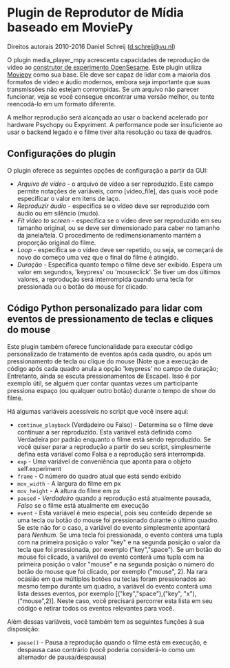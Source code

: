 # Plugin de Reprodutor de Mídia baseado em MoviePy

Direitos autorais 2010-2016 Daniel Schreij (<d.schreij@vu.nl>)

O plugin media_player_mpy acrescenta capacidades de reprodução de vídeo ao [construtor de experimento OpenSesame][opensesame]. Este plugin utiliza [Moviepy][mpy_home] como sua base. Ele deve ser capaz de lidar com a maioria dos formatos de vídeo e áudio modernos, embora seja importante que suas transmissões não estejam corrompidas. Se um arquivo não parecer funcionar, veja se você consegue encontrar uma versão melhor, ou tente reencodá-lo em um formato diferente.

A melhor reprodução será alcançada ao usar o backend acelerado por hardware Psychopy ou Expyriment. A performance pode ser insuficiente ao usar o backend legado e o filme tiver alta resolução ou taxa de quadros.

## Configurações do plugin
O plugin oferece as seguintes opções de configuração a partir da GUI:

- *Arquivo de vídeo* - o arquivo de vídeo a ser reproduzido. Este campo permite notações de variáveis, como [video_file], das quais você pode especificar o valor em itens de laço.
- *Reproduzir áudio* - especifica se o vídeo deve ser reproduzido com áudio ou em silêncio (mudo).
- *Fit video to screen* - especifica se o vídeo deve ser reproduzido em seu tamanho original, ou se deve ser dimensionado para caber no tamanho da janela/tela. O procedimento de redimensionamento mantém a proporção original do filme.
- *Loop* - especifica se o vídeo deve ser repetido, ou seja, se começará de novo do começo uma vez que o final do filme é atingido.
- *Duração* - Especifica quanto tempo o filme deve ser exibido. Espera um valor em segundos, 'keypress' ou 'mouseclick'. Se tiver um dos últimos valores, a reprodução será interrompida quando uma tecla for pressionada ou o botão do mouse for clicado.

## Código Python personalizado para lidar com eventos de pressionamento de teclas e cliques do mouse
Este plugin também oferece funcionalidade para executar código personalizado de tratamento de eventos após cada quadro, ou após um pressionamento de tecla ou clique do mouse (Note que a execução de código após cada quadro anula a opção 'keypress' no campo de duração; Entretanto, ainda se escuta pressionamentos de Escape). Isso é por exemplo útil, se alguém quer contar quantas vezes um participante pressiona espaço (ou qualquer outro botão) durante o tempo de show do filme.

Há algumas variáveis acessíveis no script que você insere aqui:

- `continue_playback` (Verdadeiro ou Falso) - Determina se o filme deve continuar a ser reproduzido. Esta variável está definida como Verdadeira por padrão enquanto o filme está sendo reproduzido. Se você quiser parar a reprodução a partir do seu script, simplesmente defina esta variável como Falsa e a reprodução será interrompida.
- `exp` - Uma variável de conveniência que aponta para o objeto self.experiment
- `frame` - O número do quadro atual que está sendo exibido
- `mov_width` - A largura do filme em px
- `mov_height` - A altura do filme em px
- `paused` - *Verdadeiro* quando a reprodução está atualmente pausada, *Falso* se o filme está atualmente em execução
- `event` - Esta variável é meio especial, pois seu conteúdo depende se uma tecla ou botão do mouse foi pressionado durante o último quadro. Se este não for o caso, a variável do evento simplesmente apontará para *Nenhum*. Se uma tecla foi pressionada, o evento conterá uma tupla com na primeira posição o valor "key" e na segunda posição o valor da tecla que foi pressionada, por exemplo ("key","space"). Se um botão do mouse foi clicado, a variável do evento conterá uma tupla com na primeira posição o valor "mouse" e na segunda posição o número do botão do mouse que foi clicado, por exemplo ("mouse", 2). Na rara ocasião em que múltiplos botões ou teclas foram pressionados ao mesmo tempo durante um quadro, a variável do evento conterá uma lista desses eventos, por exemplo [("key","space"),("key", "x"),("mouse",2)]. Neste caso, você precisará percorrer esta lista em seu código e retirar todos os eventos relevantes para você.

Além dessas variáveis, você também tem as seguintes funções à sua disposição:

- `pause()` - Pausa a reprodução quando o filme está em execução, e despausa caso contrário (você poderia considerá-lo como um alternador de pausa/despausa)

[opensesame]: http://www.cogsci.nl/opensesame
[mpy_home]: http://zulko.github.io/moviepy/